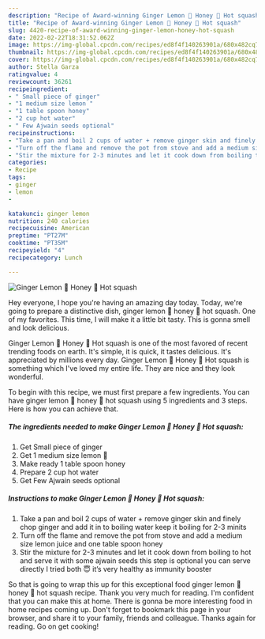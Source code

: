```yaml
---
description: "Recipe of Award-winning Ginger Lemon 🍋 Honey 🍯 Hot squash"
title: "Recipe of Award-winning Ginger Lemon 🍋 Honey 🍯 Hot squash"
slug: 4420-recipe-of-award-winning-ginger-lemon-honey-hot-squash
date: 2022-02-22T18:31:52.062Z
image: https://img-global.cpcdn.com/recipes/ed8f4f140263901a/680x482cq70/ginger-lemon-honey-hot-squash-recipe-main-photo.jpg
thumbnail: https://img-global.cpcdn.com/recipes/ed8f4f140263901a/680x482cq70/ginger-lemon-honey-hot-squash-recipe-main-photo.jpg
cover: https://img-global.cpcdn.com/recipes/ed8f4f140263901a/680x482cq70/ginger-lemon-honey-hot-squash-recipe-main-photo.jpg
author: Stella Garza
ratingvalue: 4
reviewcount: 36261
recipeingredient:
- " Small piece of ginger"
- "1 medium size lemon "
- "1 table spoon honey"
- "2 cup hot water"
- " Few Ajwain seeds optional"
recipeinstructions:
- "Take a pan and boil 2 cups of water + remove ginger skin and finely chop ginger and add it in to boiling water keep it boiling for 2-3 minits"
- "Turn off the flame and remove the pot from stove and add a medium size lemon juice and one table spoon honey"
- "Stir the mixture for 2-3 minutes and let it cook down from boiling to hot and serve it with some ajwain seeds this step is optional you can serve directly I tried both 😇 it’s very healthy as immunity booster"
categories:
- Recipe
tags:
- ginger
- lemon
- 

katakunci: ginger lemon  
nutrition: 240 calories
recipecuisine: American
preptime: "PT27M"
cooktime: "PT35M"
recipeyield: "4"
recipecategory: Lunch

---
```



![Ginger Lemon 🍋 Honey 🍯 Hot squash](https://img-global.cpcdn.com/recipes/ed8f4f140263901a/680x482cq70/ginger-lemon-honey-hot-squash-recipe-main-photo.jpg)

Hey everyone, I hope you're having an amazing day today. Today, we're going to prepare a distinctive dish, ginger lemon 🍋 honey 🍯 hot squash. One of my favorites. This time, I will make it a little bit tasty. This is gonna smell and look delicious.



Ginger Lemon 🍋 Honey 🍯 Hot squash is one of the most favored of recent trending foods on earth. It's simple, it is quick, it tastes delicious. It's appreciated by millions every day. Ginger Lemon 🍋 Honey 🍯 Hot squash is something which I've loved my entire life. They are nice and they look wonderful.


To begin with this recipe, we must first prepare a few ingredients. You can have ginger lemon 🍋 honey 🍯 hot squash using 5 ingredients and 3 steps. Here is how you can achieve that.

<!--inarticleads1-->

##### The ingredients needed to make Ginger Lemon 🍋 Honey 🍯 Hot squash:

1. Get  Small piece of ginger
1. Get 1 medium size lemon 🍋
1. Make ready 1 table spoon honey
1. Prepare 2 cup hot water
1. Get  Few Ajwain seeds optional




<!--inarticleads2-->

##### Instructions to make Ginger Lemon 🍋 Honey 🍯 Hot squash:

1. Take a pan and boil 2 cups of water + remove ginger skin and finely chop ginger and add it in to boiling water keep it boiling for 2-3 minits
1. Turn off the flame and remove the pot from stove and add a medium size lemon juice and one table spoon honey
1. Stir the mixture for 2-3 minutes and let it cook down from boiling to hot and serve it with some ajwain seeds this step is optional you can serve directly I tried both 😇 it’s very healthy as immunity booster




So that is going to wrap this up for this exceptional food ginger lemon 🍋 honey 🍯 hot squash recipe. Thank you very much for reading. I'm confident that you can make this at home. There is gonna be more interesting food in home recipes coming up. Don't forget to bookmark this page in your browser, and share it to your family, friends and colleague. Thanks again for reading. Go on get cooking!
